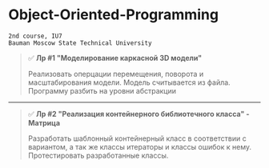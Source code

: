# Object-Oriented-Programming

```
2nd course, IU7
Bauman Moscow State Technical University
```

> :white_check_mark: **Лр #1 "Моделирование каркасной 3D модели"**
> 
> Реализовать оперцации перемещения, поворота и масштабирования модели. 
> Модель считывается из файла. 
> Программу разбить на уровни абстракции
___________________________________________________

> :white_check_mark: **Лр #2 "Реализация контейнерного библиотечного класса" - Матрица**
> 
> Разработать шаблонный контейнерный класс в соответствии с вариантом, а так же классы
> итераторы и классы ошибок к нему. Протестировать разработанные классы.
